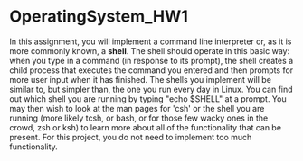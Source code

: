 # OperatingSystem_HW1

In this assignment, you will implement a command line interpreter or, as it is more commonly known,
a **shell**. The shell should operate in this basic way: when you type in a command (in response to its
prompt), the shell creates a child process that executes the command you entered and then prompts for
more user input when it has finished.
The shells you implement will be similar to, but simpler than, the one you run every day in Linux. You can
find out which shell you are running by typing "echo $SHELL" at a prompt. You may then wish to look at
the man pages for 'csh' or the shell you are running (more likely tcsh, or bash, or for those few wacky
ones in the crowd, zsh or ksh) to learn more about all of the functionality that can be present. For this
project, you do not need to implement too much functionality.

